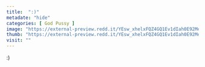 ```yaml
---
title:  ":)"
metadate: "hide"
categories: [ God Pussy ]
image: "https://external-preview.redd.it/YEsw_xhelxFQZ4GQ1Ev1dIah0E92Me1KWjMU3g0j_Aw.png?auto=webp&s=355ca3c4acf363c9a349a555c35f92cfb02b251c"
thumb: "https://external-preview.redd.it/YEsw_xhelxFQZ4GQ1Ev1dIah0E92Me1KWjMU3g0j_Aw.png?width=1080&crop=smart&auto=webp&s=3044139e5e6f7229682ea085accc59e26a9e360a"
visit: ""
---
```

:)
